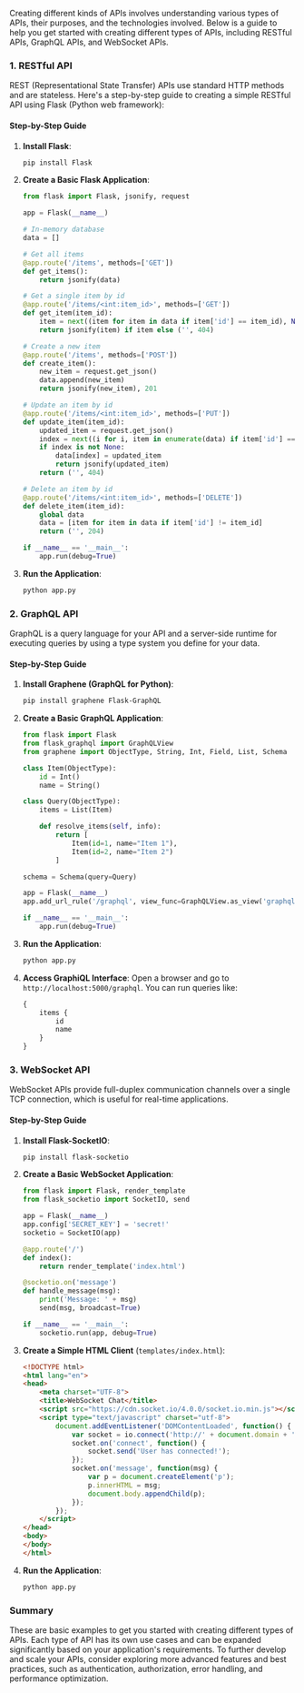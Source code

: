 Creating different kinds of APIs involves understanding various types of APIs, their purposes, and the technologies involved. Below is a guide to help you get started with creating different types of APIs, including RESTful APIs, GraphQL APIs, and WebSocket APIs.

### 1. **RESTful API**

REST (Representational State Transfer) APIs use standard HTTP methods and are stateless. Here's a step-by-step guide to creating a simple RESTful API using Flask (Python web framework):

#### Step-by-Step Guide

1. **Install Flask**:
   ```sh
   pip install Flask
   ```

2. **Create a Basic Flask Application**:
   ```python
   from flask import Flask, jsonify, request

   app = Flask(__name__)

   # In-memory database
   data = []

   # Get all items
   @app.route('/items', methods=['GET'])
   def get_items():
       return jsonify(data)

   # Get a single item by id
   @app.route('/items/<int:item_id>', methods=['GET'])
   def get_item(item_id):
       item = next((item for item in data if item['id'] == item_id), None)
       return jsonify(item) if item else ('', 404)

   # Create a new item
   @app.route('/items', methods=['POST'])
   def create_item():
       new_item = request.get_json()
       data.append(new_item)
       return jsonify(new_item), 201

   # Update an item by id
   @app.route('/items/<int:item_id>', methods=['PUT'])
   def update_item(item_id):
       updated_item = request.get_json()
       index = next((i for i, item in enumerate(data) if item['id'] == item_id), None)
       if index is not None:
           data[index] = updated_item
           return jsonify(updated_item)
       return ('', 404)

   # Delete an item by id
   @app.route('/items/<int:item_id>', methods=['DELETE'])
   def delete_item(item_id):
       global data
       data = [item for item in data if item['id'] != item_id]
       return ('', 204)

   if __name__ == '__main__':
       app.run(debug=True)
   ```

3. **Run the Application**:
   ```sh
   python app.py
   ```

### 2. **GraphQL API**

GraphQL is a query language for your API and a server-side runtime for executing queries by using a type system you define for your data.

#### Step-by-Step Guide

1. **Install Graphene (GraphQL for Python)**:
   ```sh
   pip install graphene Flask-GraphQL
   ```

2. **Create a Basic GraphQL Application**:
   ```python
   from flask import Flask
   from flask_graphql import GraphQLView
   from graphene import ObjectType, String, Int, Field, List, Schema

   class Item(ObjectType):
       id = Int()
       name = String()

   class Query(ObjectType):
       items = List(Item)

       def resolve_items(self, info):
           return [
               Item(id=1, name="Item 1"),
               Item(id=2, name="Item 2")
           ]

   schema = Schema(query=Query)

   app = Flask(__name__)
   app.add_url_rule('/graphql', view_func=GraphQLView.as_view('graphql', schema=schema, graphiql=True))

   if __name__ == '__main__':
       app.run(debug=True)
   ```

3. **Run the Application**:
   ```sh
   python app.py
   ```

4. **Access GraphiQL Interface**:
   Open a browser and go to `http://localhost:5000/graphql`. You can run queries like:
   ```graphql
   {
       items {
           id
           name
       }
   }
   ```

### 3. **WebSocket API**

WebSocket APIs provide full-duplex communication channels over a single TCP connection, which is useful for real-time applications.

#### Step-by-Step Guide

1. **Install Flask-SocketIO**:
   ```sh
   pip install flask-socketio
   ```

2. **Create a Basic WebSocket Application**:
   ```python
   from flask import Flask, render_template
   from flask_socketio import SocketIO, send

   app = Flask(__name__)
   app.config['SECRET_KEY'] = 'secret!'
   socketio = SocketIO(app)

   @app.route('/')
   def index():
       return render_template('index.html')

   @socketio.on('message')
   def handle_message(msg):
       print('Message: ' + msg)
       send(msg, broadcast=True)

   if __name__ == '__main__':
       socketio.run(app, debug=True)
   ```

3. **Create a Simple HTML Client** (`templates/index.html`):
   ```html
   <!DOCTYPE html>
   <html lang="en">
   <head>
       <meta charset="UTF-8">
       <title>WebSocket Chat</title>
       <script src="https://cdn.socket.io/4.0.0/socket.io.min.js"></script>
       <script type="text/javascript" charset="utf-8">
           document.addEventListener('DOMContentLoaded', function() {
               var socket = io.connect('http://' + document.domain + ':' + location.port);
               socket.on('connect', function() {
                   socket.send('User has connected!');
               });
               socket.on('message', function(msg) {
                   var p = document.createElement('p');
                   p.innerHTML = msg;
                   document.body.appendChild(p);
               });
           });
       </script>
   </head>
   <body>
   </body>
   </html>
   ```

4. **Run the Application**:
   ```sh
   python app.py
   ```

### Summary

These are basic examples to get you started with creating different types of APIs. Each type of API has its own use cases and can be expanded significantly based on your application's requirements. To further develop and scale your APIs, consider exploring more advanced features and best practices, such as authentication, authorization, error handling, and performance optimization.
